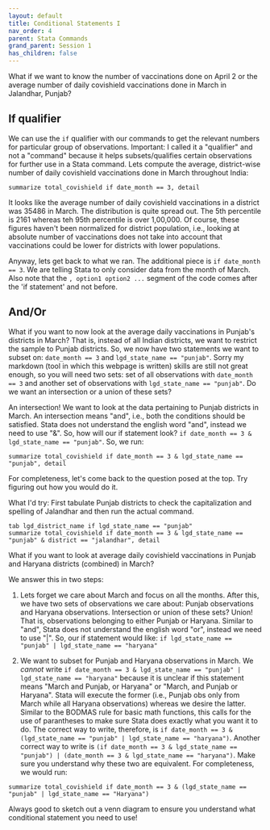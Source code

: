 ```yaml
---
layout: default
title: Conditional Statements I
nav_order: 4
parent: Stata Commands
grand_parent: Session 1
has_children: false
---
```


What if we want to know the number of vaccinations done on April 2 or the average number of daily covishield vaccinations done in March in Jalandhar, Punjab? 

## If qualifier

We can use the ``if`` qualifier with our commands to get the relevant numbers for particular group of observations. Important: I called it a "qualifier" and not a "command" because it helps subsets/qualifies certain observations for further use in a Stata command. Lets compute the average, district-wise number of daily covishield vaccinations done in March throughout India:

```
summarize total_covishield if date_month == 3, detail
```

It looks like the average number of daily covishield vaccinations in a district was 35486 in March. The distribution is quite spread out. The 5th percentile is 2161 whereas teh 95th percentile is over 1,00,000. Of course, these figures haven't been normalized for district population, i.e., looking at absolute number of vaccinations does not take into account that vaccinations could be lower for districts with lower populations.

Anyway, lets get back to what we ran. The additional piece is ``if date_month == 3``. We are telling Stata to only consider data from the month of March. Also note that the ``, option1 option2 ...`` segment of the code comes after the 'if statement' and not before. 

## And/Or

What if you want to now look at the average daily vaccinations in Punjab's districts in March? That is, instead of all Indian districts, we want to restrict the sample to Punjab districts. So, we now have two statements we want to subset on: ``date_month == 3`` and ``lgd_state_name == "punjab"``.
Sorry my markdown (tool in which this webpage is written) skills are still not great enough, so you will need two sets: set of all observations with ``date_month == 3`` and another set of observations with ``lgd_state_name == "punjab"``. Do we want an intersection or a union of these sets? 

An intersection! We want to look at the data pertaining to Punjab districts in March. An intersection means "and", i.e., both the conditions should be satisfied. Stata does not understand the english word "and", instead we need to use "&". So, how will our if statement look? ``if date_month == 3 & lgd_state_name == "punjab"``. So, we run:

```
summarize total_covishield if date_month == 3 & lgd_state_name == "punjab", detail
```

For completeness, let's come back to the question posed at the top. Try figuring out how you would do it. 

What I'd try: First tabulate Punjab districts to check the capitalization and spelling of Jalandhar and then run the actual command.

```
tab lgd_district_name if lgd_state_name == "punjab"
summarize total_covishield if date_month == 3 & lgd_state_name == "punjab" & district == "jalandhar", detail
```

What if you want to look at average daily covishield vaccinations in Punjab and Haryana districts (combined) in March?

We answer this in two steps:

1. Lets forget we care about March and focus on all the months. After this, we have two sets of observations we care about: Punjab observations and Haryana observations. Intersection or union of these sets? Union! That is, observations belonging to either Punjab or Haryana. Similar to "and", Stata does not understand the english word "or", instead we need to use "&#124;". So, our if statement would like: ``if lgd_state_name == "punjab" | lgd_state_name == "haryana"`` 

2. We want to subset for Punjab and Haryana observations in March. We *cannot* write ``if date_month == 3 & lgd_state_name == "punjab" | lgd_state_name == "haryana"`` because it is unclear if this statement means "March and Punjab, or Haryana" or "March, and Punjab or Haryana". Stata will execute the former (i.e., Punjab obs only from March while all Haryana observations) whereas we desire the latter. Similar to the BODMAS rule for basic math functions, this calls for the use of parantheses to make sure Stata does exactly what you want it to do. The correct way to write, therefore, is ``if date_month == 3 & (lgd_state_name == "punjab" | lgd_state_name == "haryana")``. Another correct way to write is ``(if date_month == 3 & lgd_state_name == "punjab") | (date_month == 3 & lgd_state_name == "haryana")``. Make sure you understand why these two are equivalent. For completeness, we would run:

```
summarize total_covishield if date_month == 3 & (lgd_state_name == "punjab" | lgd_state_name == "Haryana")
```

Always good to sketch out a venn diagram to ensure you understand what conditional statement you need to use!
